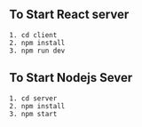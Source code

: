 ## To Start React server
    1. cd client
    2. npm install
    3. npm run dev

## To Start Nodejs Sever
    1. cd server
    2. npm install
    3. npm start